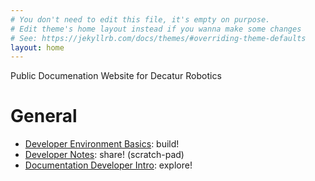 ```yaml
---
# You don't need to edit this file, it's empty on purpose.
# Edit theme's home layout instead if you wanna make some changes
# See: https://jekyllrb.com/docs/themes/#overriding-theme-defaults
layout: home
---
```

Public Documenation Website for Decatur Robotics

# General
- [Developer Environment Basics](docs/devenv.md): build!
- [Developer Notes](docs/dev_notes.md): share! (scratch-pad)
- [Documentation Developer Intro](docs/doc_dev.md): explore!



